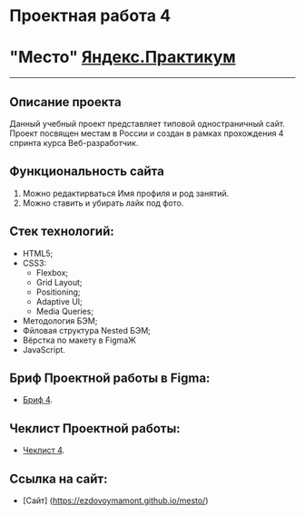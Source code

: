 # Проектная работа 4
# "Место" [Яндекс.Практикум](https://practicum.yandex.ru/)
---

## Описание проекта
Данный учебный проект представляет типовой одностраничный сайт.
Проект посвящен местам в России и создан в рамках прохождения 4 спринта курса Веб-разработчик.

## Функциональность сайта

1. Можно редактирваться Имя профиля и род занятий.
2. Можно ставить и убирать лайк под фото.

## Стек технологий:
- HTML5;
- CSS3:
  - Flexbox;
  - Grid Layout;
  - Positioning;
  - Adaptive UI;
  - Media Queries;
- Методология БЭМ;
- Фйловая структура Nested БЭМ;
- Вёрстка по макету в FigmaЖ
- JavaScript.

## Бриф Проектной работы в Figma:
- [Бриф 4](https://www.figma.com/file/2cn9N9jSkmxD84oJik7xL7/JavaScript.-Sprint-4?node-id=28212%3A326).

## Чеклист Проектной работы:
- [Чеклист 4](https://code.s3.yandex.net/web-developer/checklists-pdf/new-program/checklist-4.pdf).

## Ссылка на сайт:
- [Сайт] (https://ezdovoymamont.github.io/mesto/)
